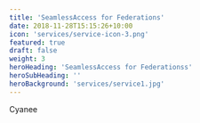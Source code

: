```yaml
---
title: 'SeamlessAccess for Federations'
date: 2018-11-28T15:15:26+10:00
icon: 'services/service-icon-3.png'
featured: true
draft: false
weight: 3
heroHeading: 'SeamlessAccess for Federationss'
heroSubHeading: ''
heroBackground: 'services/service1.jpg'
---
```


Cyanee